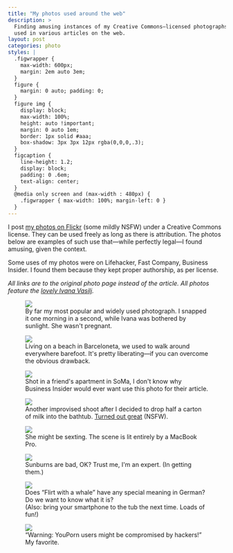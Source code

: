 ```yaml
---
title: "My photos used around the web"
description: >
  Finding amusing instances of my Creative Commons–licensed photographs being
  used in various articles on the web.
layout: post
categories: photo
styles: |
  .figwrapper {
    max-width: 600px;
    margin: 2em auto 3em;
  }
  figure {
    margin: 0 auto; padding: 0;
  }
  figure img {
    display: block;
    max-width: 100%;
    height: auto !important;
    margin: 0 auto 1em;
    border: 1px solid #aaa;
    box-shadow: 3px 3px 12px rgba(0,0,0,.3);
  }
  figcaption {
    line-height: 1.2;
    display: block;
    padding: 0 .6em;
    text-align: center;
  }
  @media only screen and (max-width : 480px) {
    .figwrapper { max-width: 100%; margin-left: 0 }
  }
---
```


I post [my photos on Flickr][flickr] (some mildly NSFW) under a Creative Commons
license. They can be used freely as long as there is attribution. The photos
below are examples of such use that—while perfectly legal—I found amusing, given
the context.

Some uses of my photos were on Lifehacker, Fast Company, Business Insider. I
found them because they kept proper authorship, as per license.

<i>All links are to the original photo page instead of the article. All photos
feature the [lovely Ivana Vasilj][ivana].</i>

<div class="figwrapper">
  <figure>
    <a href="http://www.flickr.com/photos/mislav-marohnic/5233928419/"><img src="http://img.skitch.com/20120821-mhxjmi8empxxta6e1mayybxnke.jpg"></a>
    <figcaption>
      By far my most popular and widely used photograph. I snapped it one
      morning in a second, while Ivana was bothered by sunlight. She wasn't pregnant.
    </figcaption>
  </figure>
</div>

<div class="figwrapper">
  <figure>
    <a href="http://www.flickr.com/photos/mislav-marohnic/4818483017/"><img src="http://img.skitch.com/20120821-k9m9x35af9m6w35t13747ki8mb.jpg"></a>
    <figcaption>
      Living on a beach in Barceloneta, we used to walk around everywhere
      barefoot. It's pretty liberating—if you can overcome the obvious drawback.
    </figcaption>
  </figure>
</div>

<div class="figwrapper">
  <figure>
    <a href="http://www.flickr.com/photos/mislav-marohnic/5630090539/"><img src="http://img.skitch.com/20120821-em8e835cnc8yc714yscjak13aw.jpg"></a>
    <figcaption>
      Shot in a friend's apartment in SoMa, I don't know why Business Insider
      would ever want use this photo for their article.
    </figcaption>
  </figure>
</div>

<div class="figwrapper">
  <figure>
    <a href="http://www.flickr.com/photos/mislav-marohnic/5995339491/"><img src="http://img.skitch.com/20120821-x3a3383hfs8yj9y21r85neydms.jpg"></a>
    <figcaption>
      Another improvised shoot after I decided to drop half a carton of milk into
      the bathtub. <a href="http://www.flickr.com/photos/mislav-marohnic/sets/72157629068802565/detail/">Turned out great</a> (NSFW).
    </figcaption>
  </figure>
</div>

<div class="figwrapper">
  <figure>
    <a href="http://www.flickr.com/photos/mislav-marohnic/5630090047/"><img src="http://img.skitch.com/20120821-nxdtn5jj6ijms1kjqhwf6bk4tk.jpg"></a>
    <figcaption>
      She might be sexting. The scene is lit entirely by a MacBook Pro.
    </figcaption>
  </figure>
</div>

<div class="figwrapper">
  <figure>
    <a href="http://www.flickr.com/photos/mislav-marohnic/4827161702/"><img src="http://img.skitch.com/20120821-ndt4ax3xt5p2sjd84faf51kh1y.jpg"></a>
    <figcaption>
      Sunburns are bad, OK? Trust me, I'm an expert. (In getting them.)
    </figcaption>
  </figure>
</div>

<div class="figwrapper">
  <figure>
    <a href="http://www.flickr.com/photos/mislav-marohnic/6776266437/"><img src="http://img.skitch.com/20120821-e3n3wmr31i7qb7m8qtf3g1kxb2.jpg"></a>
    <figcaption>
      Does <q>Flirt with a whale</q> have any special meaning in German? Do we
      want to know what it is?<br>
      (Also: bring your smartphone to the tub the next time. Loads of fun!)
    </figcaption>
  </figure>
</div>

<div class="figwrapper">
  <figure>
    <a href="http://www.flickr.com/photos/mislav-marohnic/3406904077/"><img src="http://img.skitch.com/20120821-jxyw8q687uap3kn3gp2j4fifnr.jpg"></a>
    <figcaption>
      “Warning: YouPorn users might be compromised by hackers!”<br>
      My favorite.
    </figcaption>
  </figure>
</div>


  [flickr]: http://www.flickr.com/photos/mislav-marohnic/
    "Photos by Mislav on Flickr"
  [ivana]: http://www.flickr.com/photos/ivanavasilj/
    "Photos by Ivana Vasilj on Flickr"
